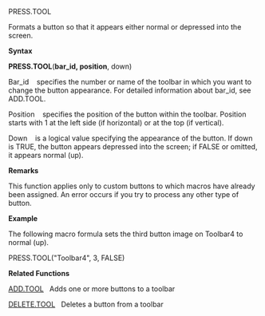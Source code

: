 PRESS.TOOL

Formats a button so that it appears either normal or depressed into the
screen.

**Syntax**

**PRESS.TOOL**(**bar\_id, position**, down)

Bar\_id    specifies the number or name of the toolbar in which you want
to change the button appearance. For detailed information about bar\_id,
see ADD.TOOL.

Position    specifies the position of the button within the toolbar.
Position starts with 1 at the left side (if horizontal) or at the top
(if vertical).

Down    is a logical value specifying the appearance of the button. If
down is TRUE, the button appears depressed into the screen; if FALSE or
omitted, it appears normal (up).

**Remarks**

This function applies only to custom buttons to which macros have
already been assigned. An error occurs if you try to process any other
type of button.

**Example**

The following macro formula sets the third button image on Toolbar4 to
normal (up).

PRESS.TOOL("Toolbar4", 3, FALSE)

**Related Functions**

[ADD.TOOL](ADD.TOOL.md)   Adds one or more buttons to a toolbar

[DELETE.TOOL](DELETE.TOOL.md)   Deletes a button from a toolbar


